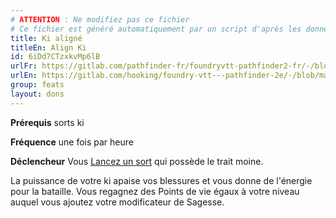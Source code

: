 ```yaml
---
# ATTENTION : Ne modifiez pas ce fichier
# Ce fichier est généré automatiquement par un script d'après les données du module Foundry VTT officiel et de sa traduction
title: Ki aligné
titleEn: Align Ki
id: 6iDd7CTzxkvMp6lB
urlFr: https://gitlab.com/pathfinder-fr/foundryvtt-pathfinder2-fr/-/blob/master/data/feats/6iDd7CTzxkvMp6lB.htm
urlEn: https://gitlab.com/hooking/foundry-vtt---pathfinder-2e/-/blob/master/packs/data/feats.db/align-ki.json
group: feats
layout: dons
---
```

**Prérequis** sorts ki

**Fréquence** une fois par heure

**Déclencheur** Vous [Lancez un sort](../actions/lancer-un-sort.md) qui possède le trait moine.

La puissance de votre ki apaise vos blessures et vous donne de l'énergie pour la bataille. Vous regagnez des Points de vie égaux à votre niveau auquel vous ajoutez votre modificateur de Sagesse.


